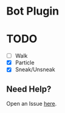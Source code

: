 # Bot Plugin

# TODO
- [ ] Walk
- [x] Particle
- [x] Sneak/Unsneak

## Need Help?
  Open an Issue [here](https://github.com/xXNiceYT/Bot/issues/new).
